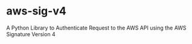 # aws-sig-v4
A Python Library to Authenticate Request to the AWS API using the AWS Signature Version 4
